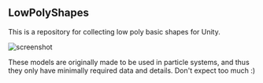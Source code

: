 
LowPolyShapes
-------------

This is a repository for collecting low poly basic shapes for Unity.

![screenshot](https://41.media.tumblr.com/a98ca505ca4b6ea4ecdd7879ead8a398/tumblr_nyz2t3zM7D1qio469o1_400.png)

These models are originally made to be used in particle systems, and thus
they only have minimally required data and details. Don't expect too much :)
